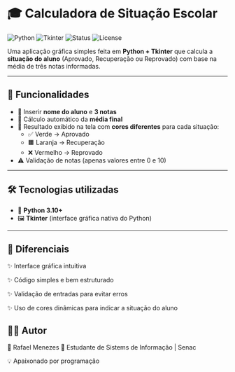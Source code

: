 # 🎓 Calculadora de Situação Escolar  

![Python](https://img.shields.io/badge/Python-3.10+-blue?style=for-the-badge&logo=python&logoColor=yellow)
![Tkinter](https://img.shields.io/badge/Tkinter-GUI-orange?style=for-the-badge)
![Status](https://img.shields.io/badge/Status-Concluído-success?style=for-the-badge)
![License](https://img.shields.io/badge/Licença-MIT-green?style=for-the-badge)

Uma aplicação gráfica simples feita em **Python + Tkinter** que calcula a **situação do aluno** (Aprovado, Recuperação ou Reprovado) com base na média de três notas informadas.  

---

## 📌 Funcionalidades  

- 📝 Inserir **nome do aluno** e **3 notas**  
- 🧮 Cálculo automático da **média final**  
- 🎨 Resultado exibido na tela com **cores diferentes** para cada situação:  
  - ✅ Verde → Aprovado  
  - 🟧 Laranja → Recuperação  
  - ❌ Vermelho → Reprovado  
- ⚠️ Validação de notas (apenas valores entre 0 e 10)  

---

## 🛠️ Tecnologias utilizadas  

- 🐍 **Python 3.10+**  
- 🖼️ **Tkinter** (interface gráfica nativa do Python)  

---

## 🌟 Diferenciais

✨ Interface gráfica intuitiva

✨ Código simples e bem estruturado

✨ Validação de entradas para evitar erros

✨ Uso de cores dinâmicas para indicar a situação do aluno

## 🧑‍💻 Autor

👤 Rafael Menezes
📌 Estudante de Sistems de Informação | Senac

💡 Apaixonado por programação  

